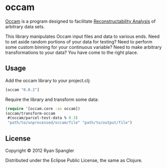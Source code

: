 # occam

[Occam](http://dmm.sysc.pdx.edu) is a program designed to facilitate [Reconstructability Analysis](http://www.sysc.pdx.edu/download/papers/ldlpitfabstract.htm) of arbitrary data sets.

This library manipulates Occam input files and data to various ends.  Need to set aside random portions of your data for testing?  Need to perform some custom binning for your continuous variable?  Need to make arbitrary transformations to your data?  You have come to the right place.

## Usage

Add the occam library to your project.clj:

```clj
[occam "0.0.2"]
```

Require the library and transform some data:

```clj
(require '[occam.core :as occam])
(occam/transform-occam 
 #(occam/parcel-test-data % 0.3) 
 "path/to/unprocessed/occam/file" "path/to/output/file")
```

## License

Copyright © 2012 Ryan Spangler

Distributed under the Eclipse Public License, the same as Clojure.
